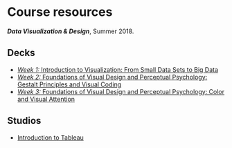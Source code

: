 # Course resources
***Data Visualization &amp; Design***, Summer 2018.

## Decks
* [*Week 1:* Introduction to Visualization: From Small Data Sets to Big Data](https://github.com/emilyfuhrman/datavis_design/blob/master/2018_Summer/Decks/Week_01.pdf)
* [*Week 2:* Foundations of Visual Design and Perceptual Psychology: Gestalt Principles and Visual Coding](https://github.com/emilyfuhrman/datavis_design/blob/master/2018_Summer/Decks/Week_02.pdf)
* [*Week 3:* Foundations of Visual Design and Perceptual Psychology: Color and Visual Attention](https://github.com/emilyfuhrman/datavis_design/blob/master/2018_Summer/Decks/Week_03.pdf)

## Studios
* [Introduction to Tableau](https://github.com/emilyfuhrman/datavis_design/blob/master/2018_Summer/Studios/01_Introduction_to_Tableau.md)